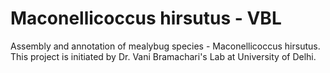 # Maconellicoccus hirsutus - VBL
Assembly and annotation of mealybug species - Maconellicoccus hirsutus. 
This project is initiated by Dr. Vani Bramachari's Lab at University of Delhi.
